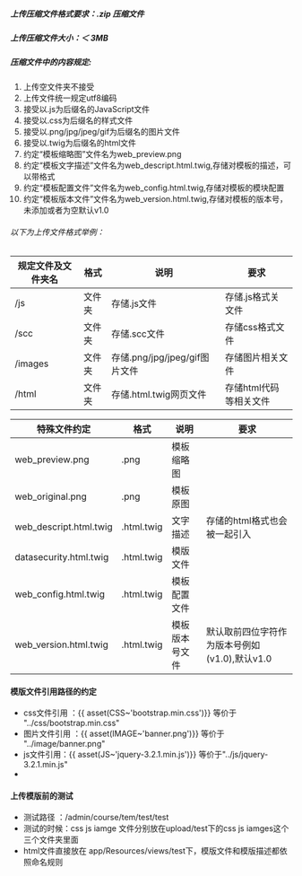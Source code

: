 ##### 上传压缩文件格式要求：.zip 压缩文件
##### 上传压缩文件大小：＜ 3MB
##### 压缩文件中的内容规定:

1. 上传空文件夹不接受
2. 上传文件统一规定utf8编码
3. 接受以.js为后缀名的JavaScript文件
4. 接受以.css为后缀名的样式文件
5. 接受以.png/jpg/jpeg/gif为后缀名的图片文件
6. 接受以.twig为后缀名的html文件
7. 约定“模板缩略图”文件名为web_preview.png
8. 约定“模板文字描述”文件名为web_descript.html.twig,存储对模板的描述，可以带格式
9. 约定“模板配置文件”文件名为web_config.html.twig,存储对模板的模块配置
10. 约定“模板版本文件”文件名为web_version.html.twig,存储对模板的版本号，未添加或者为空默认v1.0

###### 以下为上传文件格式举例：



规定文件及文件夹名 | 格式 | 说明 | 要求
---|---|---|---
/js | 文件夹 | 存储.js文件|存储.js格式关文件
/scc | 文件夹 | 存储.scc文件 | 存储css格式文件
/images | 文件夹 | 存储.png/jpg/jpeg/gif图片文件| 存储图片相关文件
/html | 文件夹 | 存储.html.twig网页文件| 存储html代码等相关文件

特殊文件约定 | 格式 | 说明 | 要求
---|---|---|---
web_preview.png | .png | 模板缩略图 | 
web_original.png | .png | 模板原图 | 
web_descript.html.twig | .html.twig| 文字描述| 存储的html格式也会被一起引入
datasecurity.html.twig | .html.twig| 模版文件| 
web_config.html.twig | .html.twig| 模板配置文件|
web_version.html.twig |.html.twig| 模板版本号文件|默认取前四位字符作为版本号例如(v1.0),默认v1.0


#### 模版文件引用路径的约定

* css文件引用 ：{{ asset(CSS~'bootstrap.min.css')}} 等价于 "../css/bootstrap.min.css"
* 图片文件引用 ：{{ asset(IMAGE~'banner.png')}} 等价于 "../image/banner.png"
* js文件引用：{{ asset(JS~'jquery-3.2.1.min.js')}} 等价于"../js/jquery-3.2.1.min.js"
* 

#### 上传模版前的测试

* 测试路径 ：/admin/course/tem/test/test
* 测试的时候：css js iamge  文件分别放在upload/test下的css js iamges这个三个文件夹里面
* html文件直接放在 app/Resources/views/test下，模版文件和模版描述都依照命名规则
